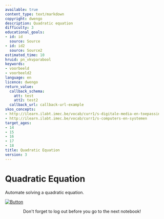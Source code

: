 ```yaml
---
available: true
content_type: text/markdown
copyright: dwengo
description: Quadratic equation
difficulty: 3
educational_goals:
- id: id
  source: Source
- id: id2
  source: Source2
estimated_time: 10
hruid: pn_vkvparabool
keywords:
- voorbeeld
- voorbeeld2
language: en
licence: dwengo
return_value:
  callback_schema:
    att: test
    att2: test2
  callback_url: callback-url-example
skos_concepts:
- http://ilearn.ilabt.imec.be/vocab/curr1/s-digitale-media-en-toepassingen
- http://ilearn.ilabt.imec.be/vocab/curr1/s-computers-en-systemen
target_ages:
- 14
- 15
- 16
- 17
- 18
title: Quadratic Equation
version: 3
---
```

# Quadratic Equation
Automate solving a quadratic equation.

[![](embed/Button.png "Button")](https://kiks.ilabt.imec.be/hub/tmplogin?id=0710_en "Notebooks quadratic equation parabola")
<figure>
    <figcaption align = "center">Don't forget to log out before you go to the next notebook!</figcaption>
</figure>